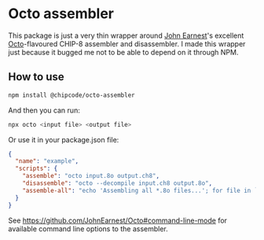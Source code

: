 # Octo assembler

This package is just a very thin wrapper around
[John Earnest](https://github.com/JohnEarnest)'s excellent
[Octo](https://github.com/JohnEarnest/Octo)-flavoured CHIP-8 assembler and
disassembler. I made this wrapper just because it bugged me not to be able to
depend on it through NPM.

## How to use

```bash
npm install @chipcode/octo-assembler
```

And then you can run:
```bash
npx octo <input file> <output file>
```

Or use it in your package.json file:
```json
{
  "name": "example",
  "scripts": {
    "assemble": "octo input.8o output.ch8",
    "disassemble": "octo --decompile input.ch8 output.8o",
    "assemble-all": "echo 'Assembling all *.8o files...'; for file in `find . -type f -name \"*.8o\"`; do echo \"  * $file\"; target=${file%.8o}; octo $file ${target}.ch8; done"
  }
}
```

See https://github.com/JohnEarnest/Octo#command-line-mode for available command
line options to the assembler.
